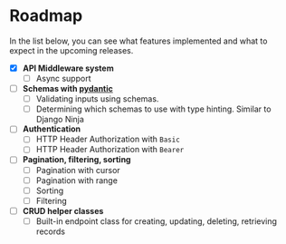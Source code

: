# Roadmap

In the list below, you can see what features implemented and what to expect in
the upcoming releases.

- [x] **API Middleware system**
    - [ ] Async support
- [ ] **Schemas with [pydantic](https://docs.pydantic.dev/latest/)**
    - [ ] Validating inputs using schemas.
    - [ ] Determining which schemas to use with type hinting. Similar to Django Ninja
- [ ] **Authentication**
    - [ ] HTTP Header Authorization with `Basic`
    - [ ] HTTP Header Authorization with `Bearer`
- [ ] **Pagination, filtering, sorting**
    - [ ] Pagination with cursor
    - [ ] Pagination with range
    - [ ] Sorting
    - [ ] Filtering
- [ ] **CRUD helper classes**
    - [ ] Built-in endpoint class for creating, updating, deleting, retrieving records